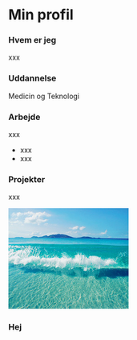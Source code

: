 # Min profil

### Hvem er jeg
xxx

### Uddannelse
Medicin og Teknologi

### Arbejde
xxx
- xxx
- xxx

### Projekter
xxx

![](/images/vand.jpg)















### Hej
